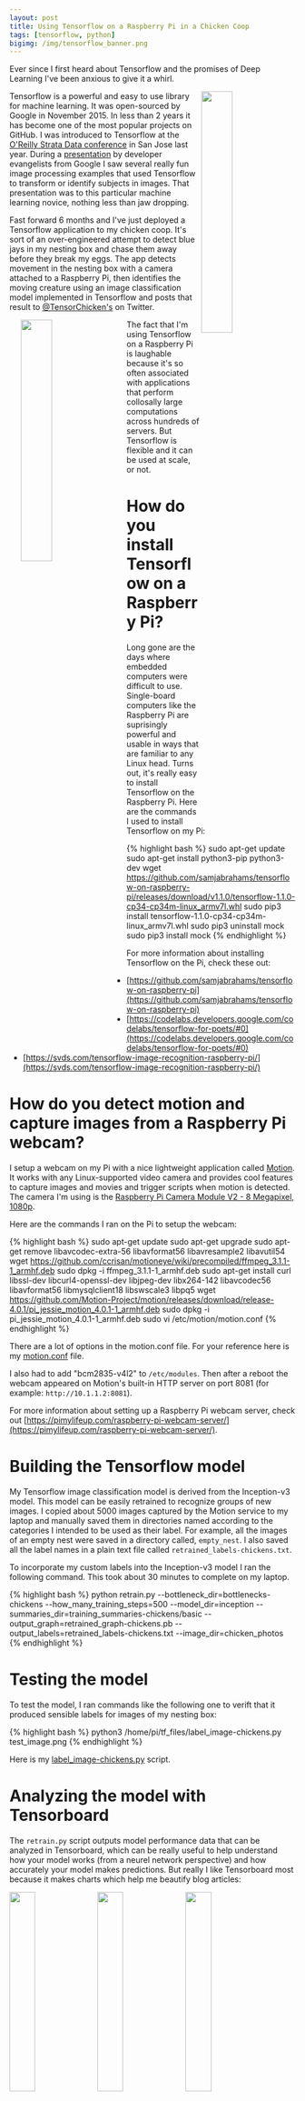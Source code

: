 ```yaml
---
layout: post
title: Using Tensorflow on a Raspberry Pi in a Chicken Coop
tags: [tensorflow, python]
bigimg: /img/tensorflow_banner.png
---
```


Ever since I first heard about Tensorflow and the promises of Deep Learning I've been anxious to give it a whirl.

<img src="http://iandow.github.io/img/tensorflow_logo.png" width="33%" align="right">

Tensorflow is a powerful and easy to use library for machine learning. It was open-sourced by Google in November 2015. In less than 2 years it has become one of the most popular projects on GitHub. I was introduced to Tensorflow at the [O'Reilly Strata Data conference](https://conferences.oreilly.com/strata) in San Jose last year. During a [presentation](https://amy-jo.storage.googleapis.com/talks/tf-strata.pdf) by developer evangelists from Google I saw several really fun image processing examples that used Tensorflow to transform or identify subjects in images. That presentation was to this particular machine learning novice, nothing less than jaw dropping.

Fast forward 6 months and I've just deployed a Tensorflow application to my chicken coop. It's sort of an over-engineered attempt to detect blue jays in my nesting box and chase them away before they break my eggs. The app detects movement in the nesting box with a camera attached to a Raspberry Pi, then identifies the moving creature using an image classification model implemented in Tensorflow and posts that result to [@TensorChicken's](https://twitter.com/TensorChicken) on Twitter. 

<img src="http://iandow.github.io/img/rhode_island_red.jpg" width="33%" align="left" hspace="20">

The fact that I'm using Tensorflow on a Raspberry Pi is laughable because it's so often associated with applications that perform collosally large computations across hundreds of servers. But Tensorflow is flexible and it can be used at scale, or not.


# How do you install Tensorflow on a Raspberry Pi?

Long gone are the days where embedded computers were difficult to use. Single-board computers like the Raspberry Pi are suprisingly powerful and usable in ways that are familiar to any Linux head. Turns out, it's really easy to install Tensorflow on the Raspberry Pi. Here are the commands I used to install Tensorflow on my Pi:

{% highlight bash %}
sudo apt-get update
sudo apt-get install python3-pip python3-dev
wget https://github.com/samjabrahams/tensorflow-on-raspberry-pi/releases/download/v1.1.0/tensorflow-1.1.0-cp34-cp34m-linux_armv7l.whl
sudo pip3 install tensorflow-1.1.0-cp34-cp34m-linux_armv7l.whl
sudo pip3 uninstall mock
sudo pip3 install mock
{% endhighlight %}

For more information about installing Tensorflow on the Pi, check these out:
- [https://github.com/samjabrahams/tensorflow-on-raspberry-pi](https://github.com/samjabrahams/tensorflow-on-raspberry-pi)
- [https://codelabs.developers.google.com/codelabs/tensorflow-for-poets/#0](https://codelabs.developers.google.com/codelabs/tensorflow-for-poets/#0)
- [https://svds.com/tensorflow-image-recognition-raspberry-pi/](https://svds.com/tensorflow-image-recognition-raspberry-pi/)


# How do you detect motion and capture images from a Raspberry Pi webcam?

I setup a webcam on my Pi with a nice lightweight application called [Motion](https://github.com/Motion-Project/motion). It works with any Linux-supported video camera and provides cool features to capture images and movies and trigger scripts when motion is detected. The camera I'm using is the [Raspberry Pi Camera Module V2 - 8 Megapixel, 1080p](https://www.amazon.com/dp/B01ER2SKFS/ref=cm_sw_r_tw_dp_x_NGAzzbTRQ64WJ).

Here are the commands I ran on the Pi to setup the webcam:

{% highlight bash %}
sudo apt-get update
sudo apt-get upgrade
sudo apt-get remove libavcodec-extra-56 libavformat56 libavresample2 libavutil54
wget https://github.com/ccrisan/motioneye/wiki/precompiled/ffmpeg_3.1.1-1_armhf.deb
sudo dpkg -i ffmpeg_3.1.1-1_armhf.deb
sudo apt-get install curl libssl-dev libcurl4-openssl-dev libjpeg-dev libx264-142 libavcodec56 libavformat56 libmysqlclient18 libswscale3 libpq5
wget https://github.com/Motion-Project/motion/releases/download/release-4.0.1/pi_jessie_motion_4.0.1-1_armhf.deb
sudo dpkg -i pi_jessie_motion_4.0.1-1_armhf.deb
sudo vi /etc/motion/motion.conf
{% endhighlight %}

There are a lot of options in the motion.conf file. For your reference here is my [motion.conf](https://gist.github.com/iandow/1abc620626af601bf73f529e49b3a7b4) file.

I also had to add "bcm2835-v4l2" to `/etc/modules`. Then after a reboot the webcam appeared on Motion's built-in HTTP server on port 8081 (for example: `http://10.1.1.2:8081`).

For more information about setting up a Raspberry Pi webcam server, check out [https://pimylifeup.com/raspberry-pi-webcam-server/](https://pimylifeup.com/raspberry-pi-webcam-server/).


# Building the Tensorflow model

My Tensorflow image classification model is derived from the Inception-v3 model. This model can be easily retrained to recognize groups of new images. I copied about 5000 images captured by the Motion service to my laptop and manually saved them in directories named according to the categories I intended to be used as their label. For example, all the images of an empty nest were saved in a directory called, `empty_nest`.  I also saved all the label names in a plain text file called `retrained_labels-chickens.txt`.

To incorporate my custom labels into the Inception-v3 model I ran the following command. This took about 30 minutes to complete on my laptop.

{% highlight bash %}
python retrain.py  --bottleneck_dir=bottlenecks-chickens   --how_many_training_steps=500   --model_dir=inception   --summaries_dir=training_summaries-chickens/basic   --output_graph=retrained_graph-chickens.pb   --output_labels=retrained_labels-chickens.txt   --image_dir=chicken_photos
{% endhighlight %}


# Testing the model

To test the model, I ran commands like the following one to verift that it produced sensible labels for images of my nesting box:

{% highlight bash %}
python3 /home/pi/tf_files/label_image-chickens.py test_image.png
{% endhighlight %}

Here is my [label_image-chickens.py](https://gist.github.com/iandow/a3745b95d2b80689f6fb12b1b8f9fc9e) script.

# Analyzing the model with Tensorboard

The `retrain.py` script outputs model performance data that can be analyzed in Tensorboard, which can be really useful to help understand how your model works (from a neurel network perspective) and how accurately your model makes predictions. But really I like Tensorboard most because it makes charts which help me beautify blog articles:

<img src="http://iandow.github.io/img/tensorboard_histogram.png" width="30%" align="center">
<img src="http://iandow.github.io/img/tensorboard_chart.png" width="30%" align="center">
<img src="http://iandow.github.io/img/tensorboard_histogram2.png" width="30%" align="center">

# Running the app

The model I generated in the previous step was contained in a file about 84 MBs large. [Tensorflow models can be compressed](https://www.youtube.com/watch?v=EnFyneRScQ8) but since the Raspberry Pi is so powerful I just left it as-is. Once the model file `retrained_graph-chickens.pb` was copied to the Pi I automated image classification by invoking the following bash script from one of the "on_motion_detect" properties defined in `motion.conf`. This script can be run automatically via Motion or manually from the shell. 

{% highlight bash %}
#!/bin/bash
sntp -s time.google.com
sleep 5
ls -1tr /home/pi/motion/*.jpg | tail -n 1 | while read line; do
date
echo "Tweeting file '$line'";
CLASSIFICATION=`python3 /home/pi/tf_files/label_image-chickens.py $line | head -n 3`;
PUBLICIP=`curl -s ifconfig.co | tr '.' '-'`
MESSAGE=`echo -e "${CLASSIFICATION}\nLive video: ${PUBLICIP}.ptld.qwest.net:8081"`
MEDIA_ID=`twurl -H upload.twitter.com -X POST "/1.1/media/upload.json" --file $line --file-field "media" | jq -r '.media_id_string'`;
twurl "/1.1/statuses/update.json?tweet_mode=extended" -d "media_ids=$MEDIA_ID&status=$MESSAGE";
done
{% endhighlight %}

The above script sends tweets with a utility called `twurl`. To install it I just ran `sudo gem install twurl`. It also requires that you create an app on [https://apps.twitter.com/](https://apps.twitter.com/) and authorize access via keys defined in `~/.twurlrc`. See [twurl docs](https://github.com/twitter/twurl) for more information. 

Here's how everything fits together:

<img src="http://iandow.github.io/img/tensorchicken_flow_diagram.png" width="66%" align="center">
<img src="http://iandow.github.io/img/tensorchicken_tweet.png" width="33%" align="center">

# Thinking beyond APIs, what are the challenges with Deep Learning for business?

This application was not very hard to build. Tensorflow, motion detection, and automatic tweeting are all things you can sort out pretty easily, but things change if you try to deploy on a larger scale. 

Imagine a high-tech chicken farm where potentially hundreds of chickens are continuously monitored by smart cameras looking for predators, animal sicknesses, and other environmental threats. In scenarios like this, you'll quickly run into challenges dealing with the enormity of raw data. You don't want to disgard old data because you might need it in order to retrain future models. Not only can it be hard to reliably archive image data but it's also challenging to apply metadata to each image and save that information in a searchable database. There are other challenges as well:
 
- How do you deal with the enormity of raw data streams? 
- How do you reliably archive raw data and make it searchable?
- Where do you run computationally difficult Machine Learning workloads?
- As you retrain and improve Tensorflow models, how do you do version control and A/B testing?

These challenges are frequently encountered by people trying to operationalize applications that use machine learning and Big Data in production. Like any self respecting wizard you can try to figure these things out yourself, but they'll come a point  you'll find yourself wanting things that are outside the scope of any machine learning API. That's when you become my favorite person to talk to!  

<img src="http://iandow.github.io/img/mapr-red-background-logo.png" width="33%" align="right">

At [MapR](http://www.mapr.com), we sell a [Converged Data Platform](https://mapr.com/products/mapr-converged-data-platform/) that is designed to improve how data is managed and how applications access data. People like MapR because we provide better security, easier management, higher resiliance to failure, and faster performance than any other Big Data platform. An application running on MapR has direct access to data stored in files, tables, or streams. That data can include:

- structured and unstructured data,
- data in cold storage and real-time data in streams,
- and data on-premise, data in the cloud, or data at the IoT edge.

MapR integrates key technologies, including a vast Big Data filesystem, a NoSQL database, and a distributed streaming engine into its patented Converged Data Platform. MapR uses open APIs such as HDFS, HBase, Kafka, POSIX, and NFS because it makes it easy for users to easily harness the power of MapR's underlying platform.

So next time you're planning to deploy infrastructure Big Data or code for Deep Learning, contact me and lets talk shop! 

![MapR Converged Data Platform](http://iandow.github.io/img/the-mapr-converged-data-platform-stack.png)


# Conclusion

The science and math behind the Deep Learning is mindbogglingly sophisticated but Tensorflow has made it approachable by novice software programmers such as myself. It's crazy to think that only a few years ago an image classification application like I built for my chicken coop were unheard-of because the APIs for neurel networks simply weren't advanced enough. It's well known that we advance technology by standing on the shoulders of giants and as I watch tweets flow into [@TensorChicken's](https://twitter.com/TensorChicken) I can't help but reflect on the centuries of work which has lead some of the smartest people of our time to evolve Deep Learning to where it is today. 

Tensorflow was open-sourced by Google in 2015. In less than 2 years it has become one of the most popular projects on GitHub. It's API is simple, it's capabilities are vast, and it's supported by a passionate and growing community of developers trying to improve it. I think Tensorflow is really going to benefit humanity - and my chickens - in a big way.


<br><br>
<div class="main-explain-area padding-override jumbotron">
  <img src="http://iandow.github.io/img/paypal.png" width="120" style="margin-left: 15px" align="right">
  <p class="margin-override font-override">
  	Did you enjoy the blog? Did you learn something useful? If you would like to support this blog please consider making a small donation. Thanks!</p>
  <br>
  <div id="paypalbtn">
    <a class="btn btn-primary btn" href="https://www.paypal.me/iandownard/3.5">Donate via PayPal</a>
  </div>
</div>